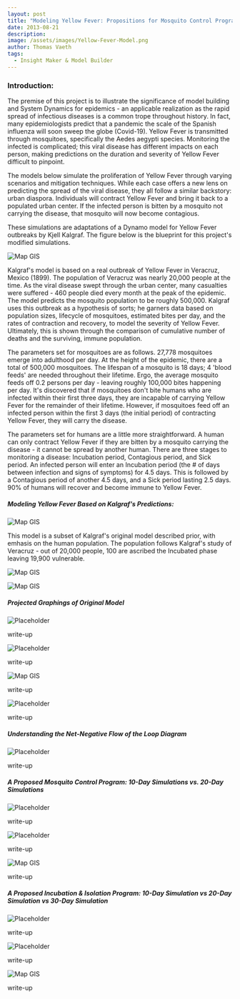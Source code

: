 ```yaml
---
layout: post
title: "Modeling Yellow Fever: Propositions for Mosquito Control Program vs. Isolation & Incubation Program"
date: 2013-08-21
description: 
image: /assets/images/Yellow-Fever-Model.png
author: Thomas Vaeth
tags: 
  - Insight Maker & Model Builder
---
```


### Introduction:

The premise of this project is to illustrate the significance of model building and System Dynamics for epidemics - an applicable realization as the rapid spread of infectious diseases is a common trope throughout history. In fact, many epidemiologists predict that a pandemic the scale of the Spanish influenza will soon sweep the globe (Covid-19). Yellow Fever is transmitted through mosquitoes, specifically the Aedes aegypti species. Monitoring the infected is complicated; this viral disease has different impacts on each person, making predictions on the duration and severity of Yellow Fever difficult to pinpoint.

The models below simulate the proliferation of Yellow Fever through varying scenarios and mitigation techniques. While each case offers a new lens on predicting the spread of the viral disease, they all follow a similar backstory: urban diaspora. Individuals will contract Yellow Fever and bring it back to a populated urban center. If the infected person is bitten by a mosquito not carrying the disease, that mosquito will now become contagious.

These simulations are adaptations of a Dynamo model for Yellow Fever outbreaks by Kjell Kalgraf. The figure below is the blueprint for this project's modified simulations.

![Map GIS](/assets/images/kalgraf-model.png)

Kalgraf's model is based on a real outbreak of Yellow Fever in Veracruz, Mexico (1899). The  population of Veracruz was nearly 20,000 people at the time. As the viral disease swept through the urban center, many casualties were suffered - 460 people died every month at the peak of the epidemic. The model predicts the mosquito population to be roughly 500,000. Kalgraf uses this outbreak as a hypothesis of sorts; he garners data based on population sizes, lifecycle of mosquitoes, estimated bites per day, and the rates of contraction and recovery, to model the severity of Yellow Fever. Ultimately, this is shown through the comparison of cumulative number of deaths and the surviving, immune population.

The parameters set for mosquitoes are as follows. 27,778 mosquitoes emerge into adulthood per day. At the height of the epidemic, there are a total of 500,000 mosquitoes. The lifespan of a mosquito is 18 days; 4 'blood feeds' are needed throughout their lifetime. Ergo, the average mosquito feeds off 0.2 persons per day - leaving roughly 100,000 bites happening per day. It's discovered that if mosquitoes don't bite humans who are infected within their first three days, they are incapable of carrying Yellow Fever for the remainder of their lifetime. However, if mosquitoes feed off an infected person within the first 3 days (the initial period) of contracting Yellow Fever, they will carry the disease.

The parameters set for humans are a little more straightforward. A human can only contract Yellow Fever if they are bitten by a mosquito carrying the disease - it cannot be spread by another human. There are three stages to monitoring a disease: Incubation period, Contagious period, and Sick period. An infected person will enter an Incubation period (the # of days between infection and signs of symptoms) for 4.5 days. This is followed by a Contagious period of another 4.5 days, and a Sick period lasting 2.5 days. 90% of humans will recover and become immune to Yellow Fever. 

##### Modeling Yellow Fever Based on Kalgraf's Predictions:

![Map GIS](/assets/images/Yellow-Fever-Model.png)

This model is a subset of Kalgraf's original model described prior, with emhasis on the human population. The population follows Kalgraf's study of Veracruz - out of 20,000 people, 100 are ascribed the Incubated phase leaving 19,900 vulnerable.

![Map GIS](/assets/images/vulnerable-vs-sick.png)

![Map GIS](/assets/images/immune-vs-deaths.png)

##### Projected Graphings of Original Model

![Placeholder](/assets/images/Cummulative-Deaths-vs-Infectious-Mosquito.png)

write-up

![Placeholder](/assets/images/Sick-People-Simulation.png)

write-up

![Map GIS](/assets/images/Deaths-Over-Time.png)

write-up

![Placeholder](/assets/images/Vulnerable-People.png)

write-up

##### Understanding the Net-Negative Flow of the Loop Diagram

![Placeholder](/assets/images/Net-Neg-Flow-Loop-Diagram.png)

write-up

##### A Proposed Mosquito Control Program: 10-Day Simulations vs. 20-Day Simulations

![Placeholder](/assets/images/larvacide.png)

write-up

![Placeholder](/assets/images/10-Day-Sim-Mosquito-Program.png)

write-up

![Map GIS](/assets/images/20-Day-Sim-Mosquito-Program.png)

write-up

##### A Proposed Incubation & Isolation Program: 10-Day Simulation vs 20-Day Simulation vs 30-Day Simulation

![Placeholder](/assets/images/isolated-model.png)

write-up

![Placeholder](/assets/images/10-Day-Isolation.png)

write-up

![Map GIS](/assets/images/20-Day-vs-30-Day-Isolation.png)

write-up